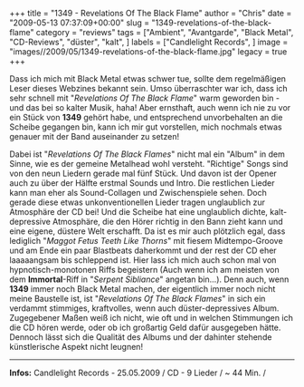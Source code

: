 +++
title = "1349 - Revelations Of The Black Flame"
author = "Chris"
date = "2009-05-13 07:37:09+00:00"
slug = "1349-revelations-of-the-black-flame"
category = "reviews"
tags = ["Ambient", "Avantgarde", "Black Metal", "CD-Reviews", "düster", "kalt", ]
labels = ["Candlelight Records", ]
image = "images//2009/05/1349-revelations-of-the-black-flame.jpg"
legacy = true
+++

Dass ich mich mit Black Metal etwas schwer tue, sollte dem regelmäßigen Leser dieses Webzines bekannt sein. Umso überraschter war ich, dass ich sehr schnell mit "_Revelations Of The Black Flame_" warm geworden bin - und das bei so kalter Musik, haha!
Aber ernsthaft, auch wenn ich nie zu vor ein Stück von **1349** gehört habe, und entsprechend unvorbehalten an die Scheibe gegangen bin, kann ich mir gut vorstellen, mich nochmals etwas genauer mit der Band auseinander zu setzen!

Dabei ist "_Revelations Of The Black Flames_" nicht mal ein "Album" in dem Sinne, wie es der gemeine Metalhead wohl versteht. "Richtige" Songs sind von den neun Liedern gerade mal fünf Stück. Und davon ist der Opener auch zu über der Hälfte erstmal Sounds und Intro. Die restlichen Lieder kann man eher als Sound-Collagen und Zwischenspiele sehen. Doch gerade diese etwas unkonventionellen Lieder tragen unglaublich zur Atmosphäre der CD bei! Und die Scheibe hat eine unglaublich dichte, kalt-depressive Atmosphäre, die den Hörer richtig in den Bann zieht kann und eine eigene, düstere Welt erschafft.
Da ist es mir auch plötzlich egal, dass lediglich "_Maggot Fetus Teeth Like Thorns_" mit fiesem Midtempo-Groove und am Ende ein paar Blastbeats daherkommt und der rest der CD eher laaaaangsam bis schleppend ist. Hier lass ich mich auch schon mal von hypnotisch-monotonen Riffs begeistern (Auch wenn ich am meisten von dem **Immortal**-Riff in "_Serpent Sibliance_" angetan bin...). Denn auch, wenn **1349** immer noch Black Metal machen, der eigentlich immer noch nicht meine Baustelle ist, ist "_Revelations Of The Black Flames_" in sich ein verdammt stimmiges, kraftvolles, wenn auch düster-depressives Album. Zugegebener Maßen weiß ich nicht, wie oft und in welchen Stimmungen ich die CD hören werde, oder ob ich großartig Geld dafür ausgegeben hätte. Dennoch lässt sich die Qualität des Albums und der dahinter stehende künstlerische Aspekt nicht leugnen!





---
**Infos:**
Candlelight Records -  25.05.2009 / 
CD - 9 Lieder / ~ 44 Min. / 
